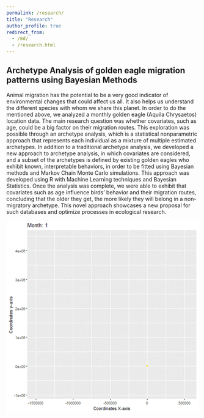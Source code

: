 ```yaml
---
permalink: /research/
title: "Research"
author_profile: true
redirect_from: 
  - /md/
  - /research.html
---
```


## Archetype Analysis of golden eagle migration patterns using Bayesian Methods

Animal migration has the potential to be a very good indicator of environmental changes that could affect us all. It also helps us understand the different species with whom we share this planet. In order to do the mentioned above, we analyzed a monthly golden eagle (Aquila Chrysaetos) location data. The main research question was whether covariates, such as age, could be a big factor on their migration routes. This exploration was possible through an archetype analysis, which is a statistical nonparametric approach that represents each individual as a mixture of multiple estimated archetypes. In addition to a traditional archetype analysis, we developed a new approach to archetype analysis, in which covariates are considered, and a subset of the archetypes is defined by existing golden eagles who exhibit known, interpretable behaviors, in order to be fitted using Bayesian methods and Markov Chain Monte Carlo simulations. This approach was developed using R with Machine Learning techniques and Bayesian Statistics. Once the analysis was complete, we were able to exhibit that covariates such as age influence birds’ behavior and their migration routes, concluding that the older they get, the more likely they will belong in a non-migratory archetype. This novel approach showcases a new proposal for such databases and optimize processes in ecological research.

<img src='/images/golden-eagle.gif'>


